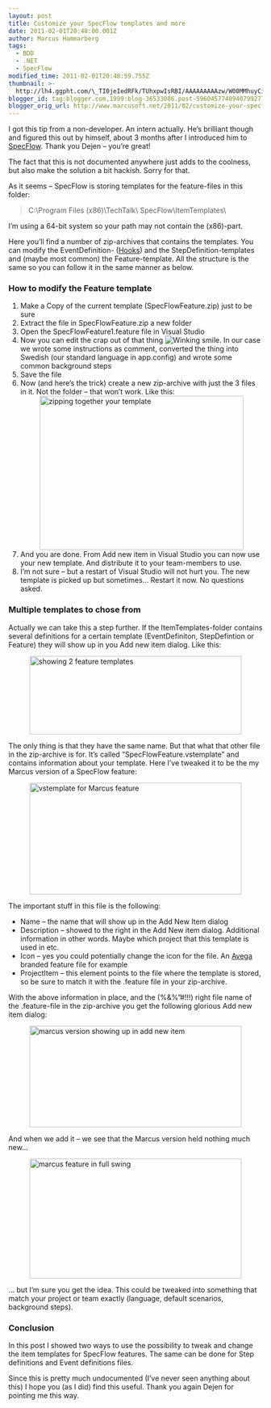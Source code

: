 ```yaml
---
layout: post
title: Customize your SpecFlow templates and more
date: 2011-02-01T20:48:00.001Z
author: Marcus Hammarberg
tags:
  - BDD
  - .NET
  - SpecFlow
modified_time: 2011-02-01T20:48:59.755Z
thumbnail: >-
  http://lh4.ggpht.com/\_TI0jeIedRFk/TUhxpwIsRBI/AAAAAAAAAzw/W00MMhuyCiI/s72-c/wlEmoticon-winkingsmile%5B2%5D.png?imgmax=800
blogger_id: tag:blogger.com,1999:blog-36533086.post-5960457740940799277
blogger_orig_url: http://www.marcusoft.net/2011/02/customize-your-specflow-templates-and.html
---
```




I got this tip from a non-developer. An intern actually. He’s brilliant
though and figured this out by himself, about 3 months after I
introduced him to
<a href="http://www.specflow.org" target="_blank">SpecFlow</a>. Thank
you Dejen – you’re great!

The fact that this is not documented anywhere just adds to the coolness,
but also make the solution a bit hackish. Sorry for that.

As it seems – SpecFlow is storing templates for the feature-files in
this folder:

> C:\Program Files (x86)\TechTalk\\ SpecFlow\ItemTemplates\\

I’m using a 64-bit system so your path may not contain the (x86)-part.

Here you’ll find a number of zip-archives that contains the templates.
You can modify the EventDefinition-
([Hooks](http://www.marcusoft.net/2010/12/using-tags-in-specflow-features.html))
and the StepDefinition-templates and (maybe most common) the
Feature-template. All the structure is the same so you can follow it in
the same manner as below.

### How to modify the Feature template

1. Make a Copy of the current template (SpecFlowFeature.zip) just to be
    sure
2. Extract the file in SpecFlowFeature.zip a new folder
3. Open the SpecFlowFeature1.feature file in Visual Studio
4. Now you can edit the crap out of that thing <img
    src="http://lh4.ggpht.com/_TI0jeIedRFk/TUhxpwIsRBI/AAAAAAAAAzw/W00MMhuyCiI/wlEmoticon-winkingsmile%5B2%5D.png?imgmax=800"
    class="wlEmoticon wlEmoticon-winkingsmile"
    style="border-bottom-style: none; border-right-style: none; border-top-style: none; border-left-style: none"
    alt="Winking smile" />. In our case we wrote some instructions as
    comment, converted the thing into Swedish (our standard language in
    app.config) and wrote some common background steps
5. Save the file
6. Now (and here’s the trick) create a new zip-archive with just the 3
    files in it. Not the folder – that won’t work. Like this:
    [<img
    src="http://lh6.ggpht.com/_TI0jeIedRFk/TUhxq4Pe-GI/AAAAAAAAAz4/rL3RhKU6fl4/zipping%20together%20your%20template_thumb.jpg?imgmax=800"
    title="zipping together your template"
    style="background-image: none; border-bottom: 0px; border-left: 0px; margin: 0px auto; padding-left: 0px; padding-right: 0px; display: block; float: none; border-top: 0px; border-right: 0px; padding-top: 0px"
    data-border="0" width="404" height="305"
    alt="zipping together your template" />](http://lh4.ggpht.com/_TI0jeIedRFk/TUhxqYe6gNI/AAAAAAAAAz0/M8TP3kzZKXk/s1600-h/zipping%20together%20your%20template%5B2%5D.jpg)
7. And you are done. From Add new item in Visual Studio you can now use
    your new template. And distribute it to your team-members to use.
8. I’m not sure – but a restart of Visual Studio will not hurt you. The
    new template is picked up but sometimes... Restart it now. No
    questions asked.

###

### Multiple templates to chose from

Actually we can take this a step further. If the ItemTemplates-folder
contains several definitions for a certain template (EventDefiniton,
StepDefintion or Feature) they will show up in you Add new item dialog.
Like this:

[<img
src="http://lh4.ggpht.com/_TI0jeIedRFk/TUhxsFA_KfI/AAAAAAAAA0A/kODlnn3FMPI/showing%202%20feature%20templates_thumb.jpg?imgmax=800"
title="showing 2 feature templates"
style="background-image: none; border-bottom: 0px; border-left: 0px; margin: 0px auto; padding-left: 0px; padding-right: 0px; display: block; float: none; border-top: 0px; border-right: 0px; padding-top: 0px"
data-border="0" width="420" height="155"
alt="showing 2 feature templates" />](http://lh5.ggpht.com/_TI0jeIedRFk/TUhxrVvTPfI/AAAAAAAAAz8/d5xaUY2UGnU/s1600-h/showing%202%20feature%20templates%5B2%5D.jpg)

The only thing is that they have the same name. But that what that other
file in the zip-archive is for. It’s called “SpecFlowFeature.vstemplate”
and contains information about your template. Here I’ve tweaked it to be
the my Marcus version of a SpecFlow feature:

[<img
src="http://lh3.ggpht.com/_TI0jeIedRFk/TUhxs_hPQ6I/AAAAAAAAA0I/GpeZenKCMLA/vstemplate%20for%20Marcus%20feature_thumb.jpg?imgmax=800"
title="vstemplate for Marcus feature"
style="background-image: none; border-bottom: 0px; border-left: 0px; margin: 0px auto; padding-left: 0px; padding-right: 0px; display: block; float: none; border-top: 0px; border-right: 0px; padding-top: 0px"
data-border="0" width="420" height="221"
alt="vstemplate for Marcus feature" />](http://lh5.ggpht.com/_TI0jeIedRFk/TUhxsW3HH3I/AAAAAAAAA0E/RI6iUjIEbLI/s1600-h/vstemplate%20for%20Marcus%20feature%5B2%5D.jpg)

The important stuff in this file is the following:

- Name – the name that will show up in the Add New Item dialog
- Description – showed to the right in the Add New item dialog.
    Additional information in other words. Maybe which project that this
    template is used in etc.
- Icon – yes you could potentially change the icon for the file. An
    <a href="http://www.avegagroup.se" target="_blank">Avega</a> branded
    feature file for example
- ProjectItem – this element points to the file where the template is
    stored, so be sure to match it with the .feature file in your
    zip-archive.

With the above information in place, and the (%&%”#!!!) right file name
of the .feature-file in the zip-archive you get the following glorious
Add new item dialog:

[<img
src="http://lh5.ggpht.com/_TI0jeIedRFk/TUhxt2_9Y9I/AAAAAAAAA0Q/w2PhA_SoLTI/marcus%20version%20showing%20up%20in%20add%20new%20item_thumb.jpg?imgmax=800"
title="marcus version showing up in add new item"
style="background-image: none; border-bottom: 0px; border-left: 0px; margin: 0px auto; padding-left: 0px; padding-right: 0px; display: block; float: none; border-top: 0px; border-right: 0px; padding-top: 0px"
data-border="0" width="420" height="201"
alt="marcus version showing up in add new item" />](http://lh6.ggpht.com/_TI0jeIedRFk/TUhxteRIsPI/AAAAAAAAA0M/7mwW2FQc3MU/s1600-h/marcus%20version%20showing%20up%20in%20add%20new%20item%5B2%5D.jpg)

And when we add it – we see that the Marcus version held nothing much
new...

[<img
src="http://lh3.ggpht.com/_TI0jeIedRFk/TUhxupRY_JI/AAAAAAAAA0Y/tVUbgTmAb3A/marcus%20feature%20in%20full%20swing_thumb.jpg?imgmax=800"
title="marcus feature in full swing"
style="background-image: none; border-bottom: 0px; border-left: 0px; margin: 0px auto; padding-left: 0px; padding-right: 0px; display: block; float: none; border-top: 0px; border-right: 0px; padding-top: 0px"
data-border="0" width="420" height="237"
alt="marcus feature in full swing" />](http://lh4.ggpht.com/_TI0jeIedRFk/TUhxucEyYtI/AAAAAAAAA0U/1d99xtDet8c/s1600-h/marcus%20feature%20in%20full%20swing%5B2%5D.jpg)

... but I’m sure you get the idea. This could be tweaked into something
that match your project or team exactly (language, default scenarios,
background steps).

### Conclusion

In this post I showed two ways to use the possibility to tweak and
change the item templates for SpecFlow features. The same can be done
for Step definitions and Event definitions files.

Since this is pretty much undocumented (I’ve never seen anything about
this) I hope you (as I did) find this useful. Thank you again Dejen for
pointing me this way.
